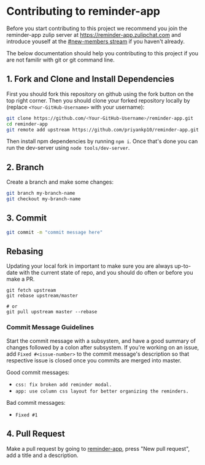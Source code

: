 # Contributing to reminder-app

Before you start contributing to this project we recommend you
join the reminder-app zulip server at https://reminder-app.zulipchat.com
and introduce youself at the [#new-members stream](https://reminder-app.zulipchat.com/#narrow/stream/141123-new-members) if you haven't already.

The below documentation should help you contributing to this project
if you are not familir with git or git command line.

## 1. Fork and Clone and Install Dependencies
First you should fork this repository on github using the fork button on the top right corner.
Then you should clone your forked repository locally by (replace `<Your-GitHub-Username>` with your username):
```bash
git clone https://github.com/<Your-GitHub-Username>/reminder-app.git
cd reminder-app
git remote add upstream https://github.com/priyankp10/reminder-app.git
```

Then install npm dependencies by running `npm i`. Once that's done you can run
the dev-server using `node tools/dev-server`.

## 2. Branch
Create a branch and make some changes:
```bash
git branch my-branch-name
git checkout my-branch-name
```

## 3. Commit
```bash
git commit -m "commit message here"
```

## Rebasing
Updating your local fork in important to make sure you are always up-to-date with
the current state of repo, and you should do often or before you make a PR.
```
git fetch upstream
git rebase upstream/master

# or 
git pull upstream master --rebase
```

### Commit Message Guidelines
Start the commit message with a subsystem, and have a good summary of changes
followed by a colon after subsystem.
If you're working on an issue, add `Fixed #<issue-number>` to the commit message's
description so that respective issue is closed once you commits are merged into master.

Good commit messages:
- `css: fix broken add reminder modal.`
- `app: use column css layout for better organizing the reminders.`

Bad commit messages:
- `Fixed #1`

## 4. Pull Request

Make a pull request by going to [reminder-app](https://github.com/priyankp10/reminder-app),
press "New pull request", add a title and a description.
